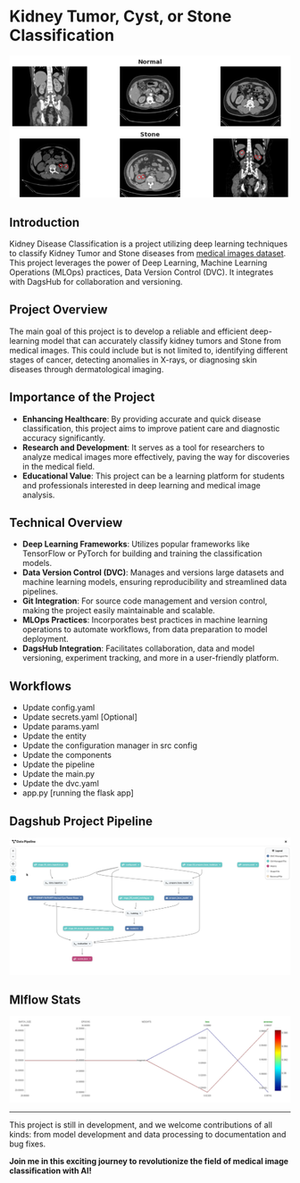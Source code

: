 # Kidney Tumor, Cyst, or Stone Classification
![alt text](https://github.com/Shrey-patel-07/Kidney-Disease-Classifcation/blob/b19262be45c45d9e375e2119d89462ccfc7475c1/templates/kidney_ctscan.png)
## Introduction
Kidney Disease Classification is a project utilizing deep learning techniques to classify Kidney Tumor and Stone diseases from [medical images dataset](https://www.kaggle.com/datasets/nazmul0087/ct-kidney-dataset-normal-cyst-tumor-and-stone/). This project leverages the power of Deep Learning, Machine Learning Operations (MLOps) practices, Data Version Control (DVC). It integrates with DagsHub for collaboration and versioning.

## Project Overview
The main goal of this project is to develop a reliable and efficient deep-learning model that can accurately classify kidney tumors and Stone from medical images. This could include but is not limited to, identifying different stages of cancer, detecting anomalies in X-rays, or diagnosing skin diseases through dermatological imaging.

## Importance of the Project
- **Enhancing Healthcare**: By providing accurate and quick disease classification, this project aims to improve patient care and diagnostic accuracy significantly.
- **Research and Development**: It serves as a tool for researchers to analyze medical images more effectively, paving the way for discoveries in the medical field.
- **Educational Value**: This project can be a learning platform for students and professionals interested in deep learning and medical image analysis.

## Technical Overview
- **Deep Learning Frameworks**: Utilizes popular frameworks like TensorFlow or PyTorch for building and training the classification models.
- **Data Version Control (DVC)**: Manages and versions large datasets and machine learning models, ensuring reproducibility and streamlined data pipelines.
- **Git Integration**: For source code management and version control, making the project easily maintainable and scalable.
- **MLOps Practices**: Incorporates best practices in machine learning operations to automate workflows, from data preparation to model deployment.
- **DagsHub Integration**: Facilitates collaboration, data and model versioning, experiment tracking, and more in a user-friendly platform.

## Workflows
- Update config.yaml
- Update secrets.yaml [Optional]
- Update params.yaml
- Update the entity
- Update the configuration manager in src config
- Update the components
- Update the pipeline
- Update the main.py
- Update the dvc.yaml
- app.py [running the flask app]

## Dagshub Project Pipeline
![alt text](https://github.com/Shrey-patel-07/Kidney-Disease-Classifcation/blob/2ad0c02af659c2c1e82798524897d831349b1071/templates/dagshub-kidney_disease_classification.png)

## Mlflow Stats
![alt text](https://github.com/Shrey-patel-07/Kidney-Disease-Classifcation/blob/2ad0c02af659c2c1e82798524897d831349b1071/templates/mlflow-kidney_disease_classification.png)

---

This project is still in development, and we welcome contributions of all kinds: from model development and data processing to documentation and bug fixes.

**Join me in this exciting journey to revolutionize the field of medical image classification with AI!**
